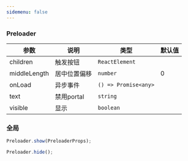 ```yaml
---
sidemenu: false
---
```


### Preloader

| 参数	|说明	|类型	|默认值
| --- | --- | --- | ---
| children | 触发按钮 | `ReactElement` |
| middleLength | 居中位置偏移 | `number` | 0
| onLoad | 异步事件 | `() => Promise<any>` |
| text | 禁用portal | `string` |
| visible | 显示 | `boolean` |

### 全局

```jsx | pure
Preloader.show(PreloaderProps);

Preloader.hide();
```
